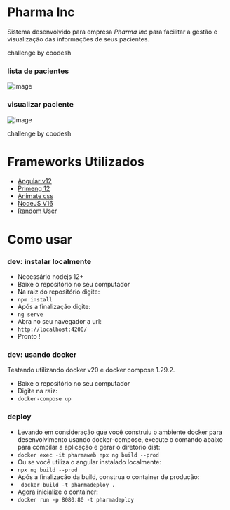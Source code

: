 # Pharma Inc

Sistema desenvolvido para empresa *Pharma Inc* para facilitar a gestão e visualização das informações de seus pacientes.

challenge by coodesh

### lista de pacientes
![image](https://user-images.githubusercontent.com/3596786/135016114-d959e2b8-f10e-4500-8bc8-2ff1e73e47c6.png)

### visualizar paciente
![image](https://user-images.githubusercontent.com/3596786/135015974-7682c198-1597-45bd-bd8b-6f3e455ab3ba.png)


challenge by coodesh

# Frameworks Utilizados

 - [Angular v12](https://angular.io/)
 - [Primeng 12](https://www.primefaces.org/primeng/)
 - [Animate css](https://animate.style/) 
 - [NodeJS V16](https://nodejs.org/en/)
 - [Random User](https://randomuser.me/)

# Como usar

### dev: instalar localmente
- Necessário nodejs 12+
- Baixe o repositório no seu computador
- Na raiz do repositório digite:
- `npm install`
- Após a finalização digite:
- `ng serve`
- Abra no seu navegador a url:
- `http://localhost:4200/`
- Pronto !

### dev: usando docker
Testando utilizando docker v20 e docker compose 1.29.2.

- Baixe o repositório no seu computador
- Digite na raiz:
- `docker-compose up`

### deploy
- Levando em consideração que você construiu o ambiente docker para desenvolvimento usando docker-compose, execute o comando abaixo para compilar a aplicação e gerar o diretório dist:
- `docker exec -it pharmaweb npx ng build --prod`
- Ou se você utiliza o angular instalado localmente:
- `npx ng build --prod`
- Após a finalização da build, construa o container de produção:
- ` docker build -t pharmadeploy .`
- Agora inicialize o container:
- `docker run -p 8080:80 -t pharmadeploy`
